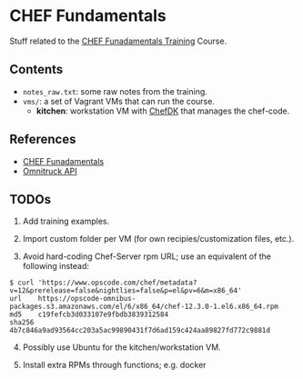 # CHEF Fundamentals
Stuff related to the [CHEF Funadamentals Training](https://www.chef.io/training/#fundamentals) Course.

## Contents
- `notes_raw.txt`: some raw notes from the training.
- `vms/`: a set of Vagrant VMs that can run the course.
    - **kitchen**: workstation VM with [ChefDK](https://downloads.chef.io/chef-dk)
      that manages the chef-code.

## References
- [CHEF Funadamentals](https://www.chef.io/training/#fundamentals)
- [Omnitruck API](https://docs.chef.io/api_omnitruck.html)

## TODOs
1) Add training examples.

2) Import custom folder per VM (for own recipies/customization files, etc.).

3) Avoid hard-coding Chef-Server rpm URL; use an equivalent of the following instead:

```
$ curl 'https://www.opscode.com/chef/metadata?v=12&prerelease=false&nightlies=false&p=el&pv=6&m=x86_64'
url    https://opscode-omnibus-packages.s3.amazonaws.com/el/6/x86_64/chef-12.3.0-1.el6.x86_64.rpm
md5    c19fefcb3d033107e9fbdb3839312584
sha256 4b7c846a9ad93564cc203a5ac99890431f7d6ad159c424aa89827fd772c9881d
```

4) Possibly use Ubuntu for the kitchen/workstation VM.

5) Install extra RPMs through functions; e.g. docker

